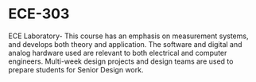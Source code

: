 # ECE-303
ECE Laboratory- This course has an emphasis on measurement systems, and develops both theory and application. The software and digital and analog hardware used are relevant to both electrical and computer engineers. Multi-week design projects and design teams are used to prepare students for Senior Design work.
